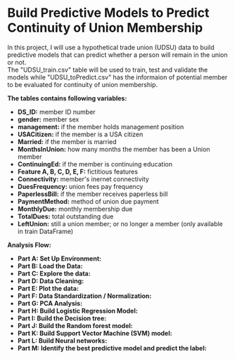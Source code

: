 # Build Predictive Models to Predict Continuity of Union Membership
In this project, I will use a hypothetical trade union (UDSU) data to build predictive models that can predict whether a person will remain in the union or not.       
The "UDSU_train.csv" table will be used to train, test and validate the models while "UDSU_toPredict.csv" has the informaion of potential member to be evaluated for continuity of union membership. 

**The tables contains following variables:**    
- **DS_ID:** member ID number  
- **gender:** member sex  
- **management:** if the member holds management position  
- **USACitizen:** if the member is a USA citizen  
- **Married:** if the member is married  
- **MonthsInUnion:** how many months the member has been a Union member  
- **ContinuingEd:** if the member is continuing education  
- **Feature A, B, C, D, E, F:** fictitious features  
- **Connectivity:** member's inernet connectivity  
- **DuesFrequency:** union fees pay frequency  
- **PaperlessBill:** if the member receives paperless bill  
- **PaymentMethod:** method of union due payment  
- **MonthlyDue:** monthly membership due   
- **TotalDues:** total outstanding due  
- **LeftUnion:** still a union member; or no longer a member (only available in train DataFrame)    

**Analysis Flow:**
- **Part A: Set Up Environment:**
- **Part B: Load the Data:**  
- **Part C: Explore the data:**  
- **Part D: Data Cleaning:**  
- **Part E: Plot the data:**  
- **Part F: Data Standardization / Normalization:**  
- **Part G: PCA Analysis:**  
- **Part H: Build Logistic Regression Model:**  
- **Part I: Build the Decision tree:**  
- **Part J: Build the Random forest model:**  
- **Part K: Build Support Vector Machine (SVM) model:**  
- **Part L: Build Neural networks:**  
- **Part M: Identify the best predictive model and predict the label:**
